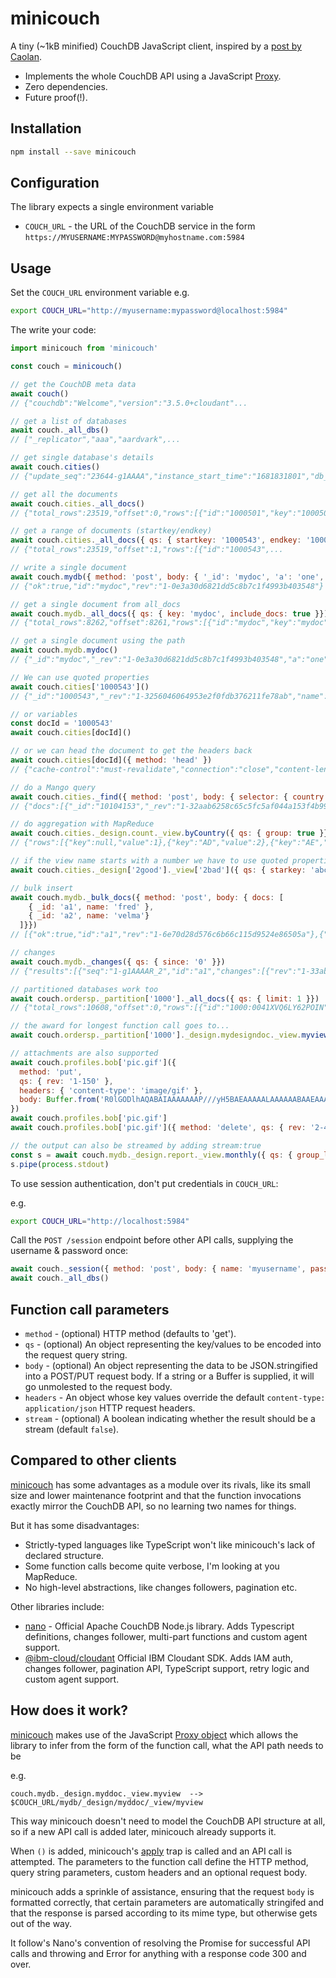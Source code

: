 # minicouch

A tiny (~1kB minified) CouchDB JavaScript client, inspired by a [post by Caolan](https://caolan.uk/notes/2025-09-18_api_builder_style.cm).

- Implements the whole CouchDB API using a JavaScript [Proxy](https://developer.mozilla.org/en-US/docs/Web/JavaScript/Reference/Global_Objects/Proxy).
- Zero dependencies.
- Future proof(!).

## Installation

```sh
npm install --save minicouch
```

## Configuration

The library expects a single environment variable

- `COUCH_URL` - the URL of the CouchDB service in the form `https://MYUSERNAME:MYPASSWORD@myhostname.com:5984`

## Usage

Set the `COUCH_URL` environment variable e.g.

```sh
export COUCH_URL="http://myusername:mypassword@localhost:5984"
```

The write your code:

```js
import minicouch from 'minicouch'

const couch = minicouch()

// get the CouchDB meta data
await couch()
// {"couchdb":"Welcome","version":"3.5.0+cloudant"...

// get a list of databases
await couch._all_dbs()
// ["_replicator","aaa","aardvark",...

// get single database's details
await couch.cities()
// {"update_seq":"23644-g1AAAA","instance_start_time":"1681831801","db_name":"cities","purge_seq":0...

// get all the documents
await couch.cities._all_docs()
// {"total_rows":23519,"offset":0,"rows":[{"id":"1000501","key":"1000501","value":{"...

// get a range of documents (startkey/endkey)
await couch.cities._all_docs({ qs: { startkey: '1000543', endkey: '1000550' }})
// {"total_rows":23519,"offset":1,"rows":[{"id":"1000543",...

// write a single document
await couch.mydb({ method: 'post', body: { '_id': 'mydoc', 'a': 'one', 'b': 2, c: true }})
// {"ok":true,"id":"mydoc","rev":"1-0e3a30d6821dd5c8b7c1f4993b403548"}

// get a single document from all_docs
await couch.mydb._all_docs({ qs: { key: 'mydoc', include_docs: true }})
// {"total_rows":8262,"offset":8261,"rows":[{"id":"mydoc","key":"mydoc","value":{"rev":"1-0e3a30d6821dd5c8b7c1f4993b403548"},"doc":{"_id":"mydoc","_rev":"1-0e3a30d6821dd5c8b7c1f4993b403548","a":"one","b":2,"c":true}}]}

// get a single document using the path
await couch.mydb.mydoc()
// {"_id":"mydoc","_rev":"1-0e3a30d6821dd5c8b7c1f4993b403548","a":"one","b":2,"c":true}

// We can use quoted properties
await couch.cities['1000543']()
// {"_id":"1000543","_rev":"1-3256046064953e2f0fdb376211fe78ab","name":"Graaff-Reinet","latitude":-32.25215,"longitude":24.53075,"country":"ZA","population":62896,"timezone":"Africa/Johannesburg"}

// or variables
const docId = '1000543'
await couch.cities[docId]()

// or we can head the document to get the headers back
await couch.cities[docId]({ method: 'head' })
// {"cache-control":"must-revalidate","connection":"close","content-length":"194",..

// do a Mango query
await couch.cities._find({ method: 'post', body: { selector: { country: 'US', limit: 3 }}})
// {"docs":[{"_id":"10104153","_rev":"1-32aab6258c65c5fc5af044a153f4b994","name":"Silver Lake","latitude":34.08668,"longitude":-118.27023,"country":"US","population":32890,"timezone":"America/Los_Angeles"}...

// do aggregation with MapReduce
await couch.cities._design.count._view.byCountry({ qs: { group: true }})
// {"rows":[{"key":null,"value":1},{"key":"AD","value":2},{"key":"AE","value":13},{"key":"AF","value":48}

// if the view name starts with a number we have to use quoted properties again
await couch.cities._design['2good']._view['2bad']({ qs: { starkey: 'abc123', include_docs: true }})

// bulk insert
await couch.mydb._bulk_docs({ method: 'post', body: { docs: [
    { _id: 'a1', name: 'fred' },
    { _id: 'a2', name: 'velma'}
  ]}})
// [{"ok":true,"id":"a1","rev":"1-6e70d28d576c6b66c115d9524e86505a"},{"ok":true,"id":"a2","rev":"1-219307f319dacef3e6096c3dc27f1ffb"}]

// changes 
await couch.mydb._changes({ qs: { since: '0' }})
// {"results":[{"seq":"1-g1AAAAR_2","id":"a1","changes":[{"rev":"1-33ab92fdcf1ccbbdee4e03a63ca12dbb"}]},..

// partitioned databases work too
await couch.ordersp._partition['1000']._all_docs({ qs: { limit: 1 }})
// {"total_rows":10608,"offset":0,"rows":[{"id":"1000:0041XVQ6LY62POIN","key":"1000:0041XVQ6LY62POIN","value":{"rev":"1-6770cf45031b4bb24fe500e81d0dd49c"}}]}

// the award for longest function call goes to...
await couch.ordersp._partition['1000']._design.mydesigndoc._view.myview({ qs: { group_level: 2 } })

// attachments are also supported
await couch.profiles.bob['pic.gif']({
  method: 'put', 
  qs: { rev: '1-150' },
  headers: { 'content-type': 'image/gif' },
  body: Buffer.from('R0lGODlhAQABAIAAAAAAAP///yH5BAEAAAAALAAAAAABAAEAAAIBRAA7', 'base64')
})
await couch.profiles.bob['pic.gif']
await couch.profiles.bob['pic.gif']({ method: 'delete', qs: { rev: '2-456' }})

// the output can also be streamed by adding stream:true
const s = await couch.mydb._design.report._view.monthly({ qs: { group_level: 2}, stream: true })
s.pipe(process.stdout)
```

To use session authentication, don't put credentials in `COUCH_URL`:

e.g.

```sh
export COUCH_URL="http://localhost:5984"
```

Call the `POST /session` endpoint before other API calls, supplying the username & password once:

```js
await couch._session({ method: 'post', body: { name: 'myusername', password: 'mypassword'} })
await couch._all_dbs()
``` 

## Function call parameters

- `method` - (optional) HTTP method (defaults to 'get').
- `qs` - (optional)  An object representing the key/values to be encoded into the request query string.
- `body` - (optional) An object representing the data to be JSON.stringified into a POST/PUT request body. If a string or a Buffer is supplied, it will go unmolested to the request body.
- `headers` - An object whose key values override the default `content-type: application/json` HTTP request headers.
- `stream` - (optional) A boolean indicating whether the result should be a stream (default `false`).

## Compared to other clients

[minicouch](https://www.npmjs.com/package/minicouch) has some advantages as a module over its rivals, like its small size and lower maintenance footprint and that the function invocations exactly mirror the CouchDB API, so no learning two names for things.

But it has some disadvantages:

- Strictly-typed languages like TypeScript won't like minicouch's lack of declared structure.
- Some function calls become quite verbose, I'm looking at you MapReduce.
- No high-level abstractions, like changes followers, pagination etc.

Other libraries include:

- [nano](https://www.npmjs.com/package/nano) - Official Apache CouchDB Node.js library. Adds Typescript definitions, changes follower, multi-part functions and custom agent support.
- [@ibm-cloud/cloudant](https://github.com/IBM/cloudant-node-sdk) Official IBM Cloudant SDK. Adds IAM auth, changes follower, pagination API, TypeScript support, retry logic and custom agent support.

## How does it work?

[minicouch](https://www.npmjs.com/package/minicouch) makes use of the JavaScript [Proxy object](https://developer.mozilla.org/en-US/docs/Web/JavaScript/Reference/Global_Objects/Proxy) which allows the library to infer from the form of the function call, what the API path needs to be 

e.g.

```
couch.mydb._design.myddoc._view.myview  --> $COUCH_URL/mydb/_design/myddoc/_view/myview
```

This way minicouch doesn't need to model the CouchDB API structure at all, so if a new API call is added later, minicouch already supports it.

When `()` is added, minicouch's [apply](https://developer.mozilla.org/en-US/docs/Web/JavaScript/Reference/Global_Objects/Proxy/Proxy/apply) trap is called and an API call is attempted. The parameters to the function call define the HTTP method, query string parameters, custom headers and an optional request body.

minicouch adds a sprinkle of assistance, ensuring that the request `body` is formatted correctly, that certain parameters are automatically stringifed and that the response is parsed according to its mime type, but otherwise gets out of the way.

It follow's Nano's convention of resolving the Promise for successful API calls and throwing and Error for anything with a response code 300 and over.
